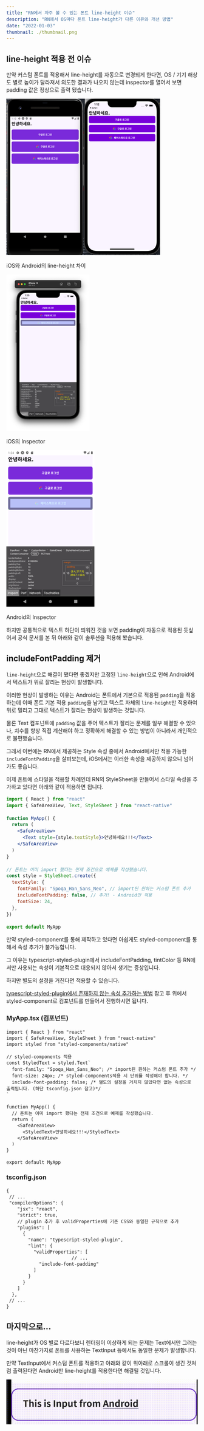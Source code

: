 ```yaml
---
title: "RN에서 자주 볼 수 있는 폰트 line-height 이슈"
description: "RN에서 OS마다 폰트 line-height가 다른 이유와 개선 방법"
date: "2022-01-03"
thumbnail: ./thumbnail.png
---
```


## line-height 적용 전 이슈

만약 커스텀 폰트를 적용해서 line-height를 자동으로 변경되게 한다면, OS / 기기 해상도 별로 높이가 달라져서 의도한 결과가 나오지 않는데 inspector를 열어서 보면 padding 값은 정상으로 출력 됐습니다.

![iOS와 Android의 line-height 차이](./안드로이드-ios-비교.png)

iOS와 Android의 line-height 차이

![iOS의 Inspector](./ios-정상.png)

iOS의 Inspector

![Android의 Inspector](./안드로이드-비정상.png)

Android의 Inspector

하지만 공통적으로 텍스트 하단이 띄워진 것을 보면 padding이 자동으로 적용된 듯싶어서 공식 문서를 본 뒤 아래와 같이 솔루션을 적용해 봤습니다.

## includeFontPadding 제거

`line-height`으로 해결이 됐다면 좋겠지만 고정된 `line-height`으로 인해 Android에서 텍스트가 위로 잘리는 현상이 발생합니다.

이러한 현상이 발생하는 이유는 Android는 폰트에서 기본으로 적용된 `padding`을 적용하는데 이때 폰트 기본 적용 `padding`을 남기고 텍스트 자체의 `line-height`만 적용하여 위로 밀리고 그대로 텍스트가 잘리는 현상이 발생하는 것입니다.

물론 Text 컴포넌트에 `padding` 값을 주어 텍스트가 잘리는 문제를 일부 해결할 수 있으나, 치수를 항상 직접 계산해야 하고 정확하게 해결할 수 있는 방법이 아니라서 개인적으로 불편했습니다.

그래서 이번에는 RN에서 제공하는 Style 속성 중에서 Android에서만 적용 가능한 `includeFontPadding`을 살펴보는데, iOS에서는 이러한 속성을 제공하지 않으니 넘어가도 좋습니다.

이제 폰트에 스타일을 적용할 차례인데 RN의 StyleSheet을 만들어서 스타일 속성을 추가하고 있다면 아래와 같이 적용하면 됩니다.

```jsx
import { React } from "react"
import { SafeAreaView, Text, StyleSheet } from "react-native"

function MyApp() {
  return (
    <SafeAreaView>
      <Text style={style.textStyle}>안녕하세요!!!</Text>
    </SafeAreaView>
  )
}

// 폰트는 이미 import 했다는 전제 조건으로 예제를 작성했습니다.
const style = StyleSheet.create({
  textStyle: {
    fontFamily: "Spoqa_Han_Sans_Neo", // import된 원하는 커스텀 폰트 추가
    includeFontPadding: false, // 추가! - Android만 적용
    fontSize: 24,
  },
})

export default MyApp
```

만약 styled-component를 통해 제작하고 있다면 아쉽게도 styled-component를 통해서 속성 추가가 불가능합니다.

그 이유는 typescript-styled-plugin에서 includeFontPadding, tintColor 등 RN에서만 사용되는 속성이 기본적으로 대응되지 않아서 생기는 증상입니다.

하지만 별도의 설정을 거친다면 적용할 수 있습니다.

[typescript-styled-plugin에서 존재하지 않는 속성 추가하는 방법](https://github.com/microsoft/typescript-styled-plugin/issues/58) 참고 후 위에서 styled-component로 컴포넌트를 만들어서 진행하시면 됩니다.

### MyApp.tsx (컴포넌트)

```tsx
import { React } from "react"
import { SafeAreaView, StyleSheet } from "react-native"
import styled from "styled-components/native"

// styled-components 적용
const StyledText = styled.Text`
  font-family: "Spoqa_Han_Sans_Neo"; /* import된 원하는 커스텀 폰트 추가 */
  font-size: 24px; /* styled-components적용 시 단위를 작성해야 합니다. */
  include-font-padding: false; /* 별도의 설정을 거치지 않았다면 없는 속성으로 출력됩니다. (하단 tsconfig.json 참고)*/
`

function MyApp() {
  // 폰트는 이미 import 했다는 전제 조건으로 예제를 작성했습니다.
  return (
    <SafeAreaView>
      <StyledText>안녕하세요!!!</StyledText>
    </SafeAreaView>
  )
}

export default MyApp
```

### tsconfig.json

```tsx
{
 // ...
 "compilerOptions": {
    "jsx": "react",
    "strict": true,
    // plugin 추가 후 validProperties에 기존 CSS와 동일한 규칙으로 추가
    "plugins": [
      {
        "name": "typescript-styled-plugin",
        "lint": {
          "validProperties": [
						// ...
            "include-font-padding"
          ]
        }
      }
    ]
  },
 // ...
}
```

## 마지막으로...

line-height가 OS 별로 다르다보니 렌더링이 이상하게 되는 문제는 Text에서만 그러는 것이 아닌 마찬가지로 폰트를 사용하는 TextInput 등에서도 동일한 문제가 발생합니다.

만약 TextInput에서 커스텀 폰트를 적용하고 아래와 같이 위아래로 스크롤이 생긴 것처럼 출력된다면 Android만 line-height를 적용한다면 해결될 것입니다.

![화면 기록 2021-12-29 오후 10.39.09.gif](./인풋-스크롤.gif)
